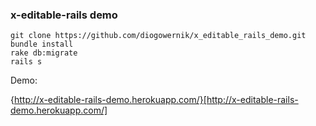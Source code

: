 ### x-editable-rails demo

    git clone https://github.com/diogowernik/x_editable_rails_demo.git
    bundle install
    rake db:migrate
    rails s


Demo:

{http://x-editable-rails-demo.herokuapp.com/}[http://x-editable-rails-demo.herokuapp.com/]
